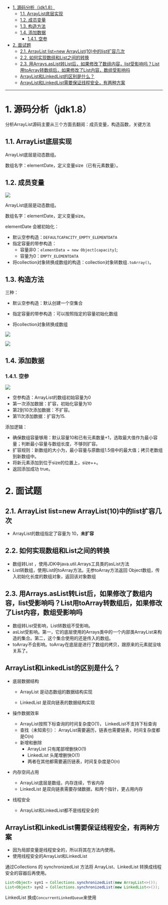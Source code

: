 - [1. 源码分析（jdk1.8）](#1-源码分析jdk18)
  - [1.1. ArrayList底层实现](#11-arraylist底层实现)
  - [1.2. 成员变量](#12-成员变量)
  - [1.3. 构造方法](#13-构造方法)
  - [1.4. 添加数据](#14-添加数据)
    - [1.4.1. 空参](#141-空参)
- [2. 面试题](#2-面试题)
  - [2.1. ArrayList list=new ArrayList(10)中的list扩容几次](#21-arraylist-listnew-arraylist10中的list扩容几次)
  - [2.2. 如何实现数组和List之间的转换](#22-如何实现数组和list之间的转换)
  - [2.3. 用Arrays.asList转List后，如果修改了数组内容，list受影响吗？List用toArray转数组后，如果修改了List内容，数组受影响吗](#23-用arraysaslist转list后如果修改了数组内容list受影响吗list用toarray转数组后如果修改了list内容数组受影响吗)
  - [ArrayList和LinkedList的区别是什么？](#arraylist和linkedlist的区别是什么)
  - [ArrayList和LinkedList需要保证线程安全，有两种方案](#arraylist和linkedlist需要保证线程安全有两种方案)


---
# 1. 源码分析（jdk1.8）

分析ArrayList源码主要从三个方面去翻阅：成员变量，构造函数，关键方法

## 1.1. ArrayList底层实现

ArrayList底层是动态数组。

数组名字：elementDate，定义变量size（已有元素数量）。

## 1.2. 成员变量

![](../../../../images/image-20230427192118259.png)

ArrayList底层是动态数组。

数组名字：elementDate，定义变量size。

elementDate 会被初始化：
- 默认空参构造：`DEFAULTCAPACITY_EMPTY_ELEMENTDATA`
- 指定容量的带参构造：
    - 容量非0：`elementData = new Object[capacity]`; 
    - 容量为0：`EMPTY_ELEMENTDATA`
- 将collection对象转换成数组的构造：collection对象转数组`.toArray()`。

## 1.3. 构造方法

三种：
- 默认空参构造：默认创建一个空集合

- 指定容量的带参构造：可以按照指定的容量初始化数组

- 将collection对象转换成数组

![](../../../../images/image-20230427192154014.png)

![](../../../../images/image_new_new.png)


## 1.4. 添加数据

### 1.4.1. 空参

![](../../../../images/image-20230427192644244.png)


- 空参构造：ArrayList的数组初始容量为0
- 第一次添加数据：扩容，初始化容量为10
- 第2到10次添加数据：不扩容。
- 第11次添加数据：扩容为15.

添加逻辑：
  - 确保数组容量够用：默认容量10和已有元素数量+1，选取最大值作为最小容量；判断最小容量与数组长度，不够则扩容。
  - 扩容规则：新数组的大小为，最小容量与原数组1.5倍中的最大值；拷贝老数组到新数组中。
  - 将新元素添加到位于size的位置上，size++。
  - 返回添加成功 true。


# 2. 面试题

## 2.1. ArrayList list=new ArrayList(10)中的list扩容几次

- ArrayList的数组指定了容量为 10，**未扩容**

## 2.2. 如何实现数组和List之间的转换

- 数组转List ，使用JDK中java.util.Arrays工具类的asList方法
- List转数组，使用List的toArray方法。无参toArray方法返回 Object数组，传入初始化长度的数组对象，返回该对象数组

## 2.3. 用Arrays.asList转List后，如果修改了数组内容，list受影响吗？List用toArray转数组后，如果修改了List内容，数组受影响吗

- 数组转List受影响，List转数组不受影响。
- asList受影响。第一，它的底层使用的Arrays类中的一个内部类ArrayList来构造的集合。第二，这个集合使用的还是传入的数组。
- toArray不会影响。toArray在底层是进行了数组的拷贝，跟原来的元素就没啥关系了。


##  ArrayList和LinkedList的区别是什么？

- 底层数据结构

  - ArrayList 是动态数组的数据结构实现

  - LinkedList 是双向链表的数据结构实现

- 操作数据效率
  - ArrayList按照下标查询的时间复杂度O(1)， LinkedList不支持下标查询
  - 查找（未知索引）： ArrayList需要遍历，链表也需要链表，时间复杂度都是O(n)
  - 新增和删除
    - ArrayList 只有尾部增删快O(1)
    - LinkedList 头尾增删快O(1)
    - 两者在其他都需要遍历链表，时间复杂度是O(n)

- 内存空间占用

  - ArrayList底层是数组，内存连续，节省内存
  - LinkedList 是双向链表需要存储数据，和两个指针，更占用内存

- 线程安全
  - ArrayList和LinkedList都不是线程安全的

## ArrayList和LinkedList需要保证线程安全，有两种方案
- 因为局部变量是线程安全的，所以将其在方法内使用。
- 使用线程安全的ArrayList和LinkedList

通过Collections 的 synchronizedList 方法将 ArrayList、LinkedList 转换成线程安全的容器后再使用。
```java
List<Object> syn1 = Collections.synchronizedList(new ArrayList<>());
List<Object> syn2 = Collections.synchronizedList(new LinkedList<>());
```
LinkedList 换成`ConcurrentLinkedQueue`来使用